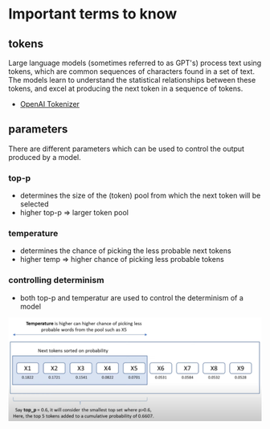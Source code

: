 # Important terms to know

## tokens

Large language models (sometimes referred to as GPT's) process text using tokens, which are common sequences of characters found in a set of text. The models learn to understand the statistical relationships between these tokens, and excel at producing the next token in a sequence of tokens.

- [OpenAI Tokenizer](https://platform.openai.com/tokenizer)

## parameters

There are different parameters which can be used to control the output produced by a model.

### top-p

- determines the size of the (token) pool from which the next token will be selected
- higher top-p => larger token pool

### temperature

- determines the chance of picking the less probable next tokens
- higher temp => higher chance of picking less probable tokens

### controlling determinism

- both top-p and temperatur are used to control the determinism of a model

![Temperature & Top-P](../LLMs/.assets/temp&top-p.png)